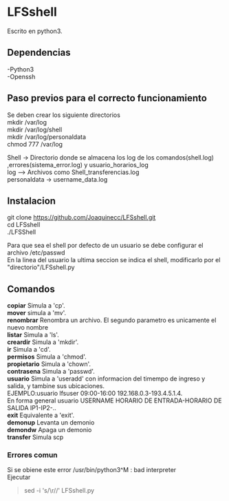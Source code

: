# LFSshell
Escrito en python3.
## Dependencias
-Python3<br/>
-Openssh<br/>
## Paso previos para el correcto funcionamiento
Se deben crear los siguiente  directorios<br/>
mkdir /var/log<br/>
mkdir /var/log/shell<br/> 
mkdir /var/log/personaldata<br/>
chmod 777 /var/log<br/>

Shell -> Directorio donde se almacena los log de los comandos(shell.log) ,errores(sistema_error.log) y usuario_horarios_log<br/>
log --> Archivos como Shell_transferencias.log<br/>
personaldata -> username_data.log<br/>

## Instalacion

git clone https://github.com/Joaquinecc/LFSshell.git <br/>
cd LFSshell<br/>
./LFSShell<br/>

Para que sea el shell por defecto de un usuario se debe configurar el archivo /etc/passwd <br/>
En la linea del usuario la ultima seccion se indica el shell, modificarlo por el  "directorio"/LFSshell.py<br/>

## Comandos
**copiar**       Simula a 'cp'.<br/>
**mover**       simula a 'mv'. <br/>
**renombrar**       Renombra un archivo. El segundo parametro es unicamente el nuevo nombre<br/>
**listar**       Simula a 'ls'. <br/>
**creardir**       Simula a 'mkdir'.<br/>
**ir**       Simula a 'cd'. <br/>
**permisos**       Simula a 'chmod'. <br/>
**propietario**       Simula a 'chown'. <br/>
**contrasena**       Simula a 'passwd'. <br/>
**usuario**       Simula a 'useradd' con informacion del timempo de ingreso y salida, y tambine sus ubicaciones. <br/>
EJEMPLO:usuario lfsuser 09:00-16:00 192.168.0.3-193.4.5.1.4.<br/>
En forma general usuario USERNAME HORARIO DE ENTRADA-HORARIO DE SALIDA IP1-IP2-.. <br/>
**exit**       Equivalente a 'exit'. <br/>
**demonup**    Levanta un demonio<br/>
**demondw**      Apaga un demonio<br/>
**transfer**       Simula scp<br/>

### Errores comun
Si se obiene este error /usr/bin/python3^M : bad interpreter <br/>
Ejecutar
> sed -i 's/\r//' LFSshell.py




